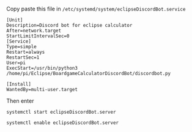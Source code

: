 Copy paste this file in ```/etc/systemd/system/eclipseDiscordBot.service```


```
[Unit]
Description=Discord bot for eclipse calculator
After=network.target
StartLimitIntervalSec=0
[Service]
Type=simple
Restart=always
RestartSec=1
User=pi
ExecStart=/usr/bin/python3 /home/pi/Eclipse/BoardgameCalculatorDiscordBot/discordbot.py

[Install]
WantedBy=multi-user.target
```


Then enter

```systemctl start eclipseDiscordBot.server```

```systemctl enable eclipseDiscordBot.server```
